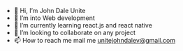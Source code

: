 - 👋 Hi, I’m John Dale Unite
- 👀 I’m into Web development
- 🌱 I’m currently learning react.js and react native
- 💞️ I’m looking to collaborate on any project
- 📫 How to reach me mail me unitejohndalev@gmail.com

<!---
unitejohndalev/unitejohndalev is a ✨ special ✨ repository because its `README.md` (this file) appears on your GitHub profile.
You can click the Preview link to take a look at your changes.
--->

